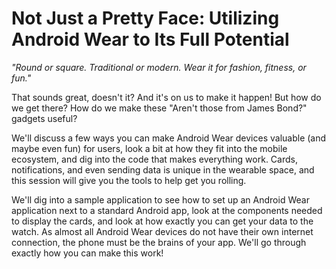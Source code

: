 # Not Just a Pretty Face: Utilizing Android Wear to Its Full Potential

_"Round or square. Traditional or modern. Wear it for fashion, fitness, or fun."_

That sounds great, doesn't it? And it's on us to make it happen!  But how do we get there?  How do we make these "Aren't those from James Bond?" gadgets useful?

We'll discuss a few ways you can make Android Wear devices valuable (and maybe even fun) for users, look a bit at how they fit into the mobile ecosystem, and dig into the code that makes everything work.  Cards, notifications, and even sending data is unique in the wearable space, and this session will give you the tools to help get you rolling.

We'll dig into a sample application to see how to set up an Android Wear application next to a standard Android app, look at the components needed to display the cards, and look at how exactly you can get your data to the watch.  As almost all Android Wear devices do not have their own internet connection, the phone must be the brains of your app.  We'll go through exactly how you can make this work!
